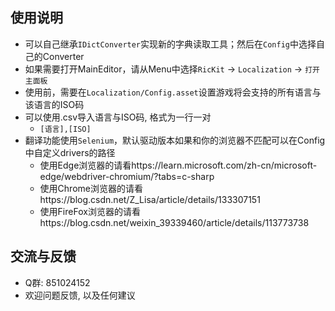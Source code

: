 ## 使用说明
- 可以自己继承`IDictConverter`实现新的字典读取工具；然后在`Config`中选择自己的Converter
- 如果需要打开MainEditor，请从Menu中选择`RicKit` -> `Localization` -> `打开主面板`
- 使用前，需要在`Localization/Config.asset`设置游戏将会支持的所有语言与该语言的ISO码
- 可以使用.csv导入语言与ISO码, 格式为一行一对
  -  `[语言],[ISO]`
- 翻译功能使用`Selenium`，默认驱动版本如果和你的浏览器不匹配可以在Config中自定义drivers的路径
  - 使用Edge浏览器的请看https://learn.microsoft.com/zh-cn/microsoft-edge/webdriver-chromium/?tabs=c-sharp
  - 使用Chrome浏览器的请看https://blog.csdn.net/Z_Lisa/article/details/133307151
  - 使用FireFox浏览器的请看https://blog.csdn.net/weixin_39339460/article/details/113773738
## 交流与反馈
- Q群: 851024152
- 欢迎问题反馈, 以及任何建议
